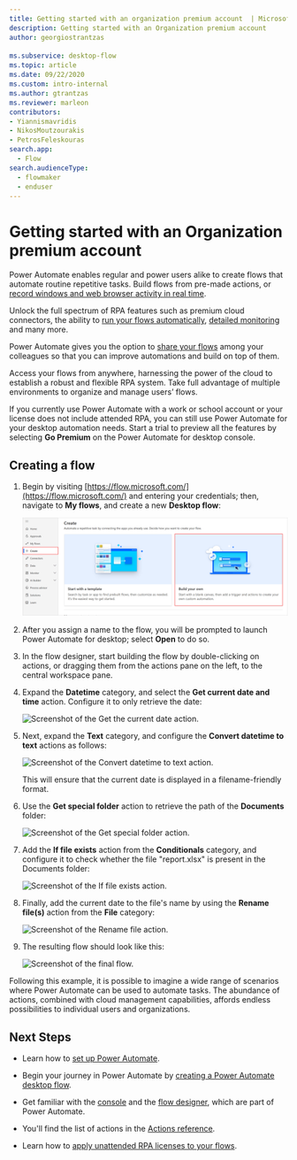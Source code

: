 ```yaml
---
title: Getting started with an organization premium account  | Microsoft Docs
description: Getting started with an Organization premium account
author: georgiostrantzas

ms.subservice: desktop-flow
ms.topic: article
ms.date: 09/22/2020
ms.custom: intro-internal
ms.author: gtrantzas
ms.reviewer: marleon
contributors:
- Yiannismavridis
- NikosMoutzourakis
- PetrosFeleskouras
search.app: 
  - Flow
search.audienceType: 
  - flowmaker
  - enduser
---
```


# Getting started with an Organization premium account

Power Automate enables regular and power users alike to create flows that automate routine repetitive tasks. Build flows from pre-made actions, or [record windows and web browser activity in real time](recording-flow.md).

Unlock the full spectrum of RPA features such as premium cloud connectors, the ability to [run your flows automatically](link-pad-flow-portal.md), [detailed monitoring](monitor-desktop-flow-runs.md) and many more. 

Power Automate gives you the option to [share your flows](manage.md#share-desktop-flows) among your colleagues so that you can improve automations and build on top of them.

Access your flows from anywhere, harnessing the power of the cloud to establish a robust and flexible RPA system. Take full advantage of multiple environments to organize and manage users’ flows. 

If you currently use Power Automate with a work or school account or your license does not include attended RPA, you can still use Power Automate for your desktop automation needs. Start a trial to preview all the features by selecting **Go Premium** on the Power Automate for desktop console.

## Creating a flow

1. Begin by visiting [https://flow.microsoft.com/](https://flow.microsoft.com/) and entering your credentials; then, navigate to **My flows**, and create a new **Desktop flow**:

    ![Screenshot of the option to create a new desktop flow through the portal.](media\getting-started-org\create-new-desktop-flow.png)

1. After you assign a name to the flow, you will be prompted to launch Power Automate for desktop; select **Open** to do so.

1. In the flow designer, start building the flow by double-clicking on actions, or dragging them from the actions pane on the left, to the central workspace pane.

1. Expand the **Datetime** category, and select the **Get current date and time** action. Configure it to only retrieve the date:

    ![Screenshot of the Get the current date action.](media\getting-started-org\get-current-date.png)

1. Next, expand the **Text** category, and configure the **Convert datetime to text** actions as follows:

    ![Screenshot of the Convert datetime to text action.](media\getting-started-org\convert-datetime-to-text.png)

    This will ensure that the current date is displayed in a filename-friendly format.

1. Use the **Get special folder** action to retrieve the path of the **Documents** folder:

    ![Screenshot of the Get special folder action.](media\getting-started-org\get-special-folder.png)

1. Add the **If file exists** action from the **Conditionals** category, and configure it to check whether the file "report.xlsx" is present in the Documents folder:

    ![Screenshot of the If file exists action.](media\getting-started-org\if-report-exists.png)

1. Finally, add the current date to the file's name by using the **Rename file(s)** action from the **File** category:

    ![Screenshot of the Rename file action.](media\getting-started-org\rename-report.png)

1. The resulting flow should look like this:

    ![Screenshot of the final flow.](media\getting-started-org\finished-flow.png)

Following this example, it is possible to imagine a wide range of scenarios where Power Automate can be used to automate tasks. The abundance of actions, combined with cloud management capabilities, affords endless possibilities to individual users and organizations.

## Next Steps

- Learn how to [set up Power Automate](setup.md).

- Begin your journey in Power Automate by [creating a Power Automate desktop flow](create-flow.md). 

- Get familiar with the [console](console.md) and the [flow designer](flow-designer.md), which are part of Power Automate. 

- You'll find the list of actions in the [Actions reference](actions-reference.md).

- Learn how to [apply unattended RPA licenses to your flows](../organization-q-and-a.md#power-automate-rpa-license).
